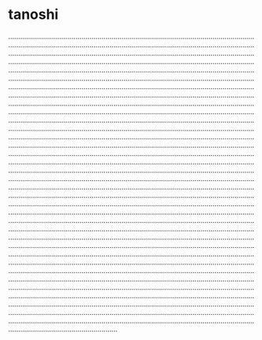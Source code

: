# tanoshi
...........................................................................................................................................................................................................................................................................................................................................................................................................................................................................................................................................................................................................................................................................................................................................................................................................................................................................................................................................................................................................................................................................................................................................................................................................................................................................................................................................................................................................................................................................................................................................................................................................................................................................................................................................................................................................................................................................................................................................................................................................................................................................................................................................................................................................................................................................................................................................................................................................................................................................................................................................................................................................................................................................................................................................................................................................................................................................................................................................................................................................................................................................................................................................................................................................................................................................................................................................................................................................................................................................................................................................................................................................................................................................................................................................................................................................................................................................................................................................................................................................................................................................................................................................................................................................................................................................................................................................................................................................................................................................................................................................................................